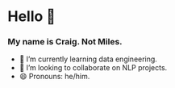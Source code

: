 # Hello 👋
### My name is Craig. Not Miles.

- 🌱 I’m currently learning data engineering.
- 👯 I’m looking to collaborate on NLP projects.
- 😄 Pronouns: he/him.

<!--
**MylsKlaark/MylsKlaark** is a ✨ _special_ ✨ repository because its `README.md` (this file) appears on your GitHub profile.

Here are some ideas to get you started:

- 🔭 I’m currently working on ...
- 🌱 I’m currently learning ...
- 👯 I’m looking to collaborate on ...
- 🤔 I’m looking for help with ...
- 💬 Ask me about ...
- 📫 How to reach me: ...
- 😄 Pronouns: ...
- ⚡ Fun fact: ...
-->
